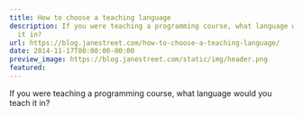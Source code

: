 ```yaml
---
title: How to choose a teaching language
description: If you were teaching a programming course, what language would you teach
  it in?
url: https://blog.janestreet.com/how-to-choose-a-teaching-language/
date: 2014-11-17T00:00:00-00:00
preview_image: https://blog.janestreet.com/static/img/header.png
featured:
---
```


<p>If you were teaching a programming course, what language would you teach it in?</p>
